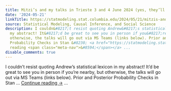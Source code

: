 ```yaml
---
title: Mitzi’s and my talks in Trieste 3 and 4 June 2024 (yes, they’ll be broadcast)
date: '2024-05-21'
linkTitle: https://statmodeling.stat.columbia.edu/2024/05/21/mitzis-and-my-talks-in-trieste-3-and-4-june-2024-yes-theyll-be-broadcast/
source: Statistical Modeling, Causal Inference, and Social Science
description: I couldn&#8217;t resist quoting Andrew&#8217;s statistical lexicon in
  my abstract! It&#8217;d be great to see you in person if you&#8217;re nearby, but
  otherwise, the talks will go out via MS Teams (links below). Prior and Posterior
  Probability Checks in Stan &#8230; <a href="https://statmodeling.stat.columbia.edu/2024/05/21/mitzis-and-my-talks-in-trieste-3-and-4-june-2024-yes-theyll-be-broadcast/">Continue
  reading <span class="meta-nav">&#8594;</span></a> ...
disable_comments: true
---
```

I couldn&#8217;t resist quoting Andrew&#8217;s statistical lexicon in my abstract! It&#8217;d be great to see you in person if you&#8217;re nearby, but otherwise, the talks will go out via MS Teams (links below). Prior and Posterior Probability Checks in Stan &#8230; <a href="https://statmodeling.stat.columbia.edu/2024/05/21/mitzis-and-my-talks-in-trieste-3-and-4-june-2024-yes-theyll-be-broadcast/">Continue reading <span class="meta-nav">&#8594;</span></a> ...